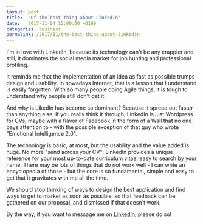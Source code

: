 ```yaml
---
layout: post
title:  "Of the best thing about LinkedIn"
date:   2017-11-04 15:00:00 +0100
categories: business
permalink: /2017/11/the-best-thing-about-linkedin
---
```

I'm in love with LinkedIn, because its technology can't be any crappier and, still, it dominates the social media market for job hunting and professional profiling.

It reminds me that the implementation of an idea as fast as possible trumps design and usability. In nowadays Internet, that is a lesson that I understand is easily forgotten. With so many people doing Agile things, it is tough to understand why people still don't get it.

And why is LikedIn has become so dominant? Because it spread out faster than anything else. If you really think it through, LinkedIn is just Wordpress for CVs, maybe with a flavor of Facebook in the form of a Wall that no one pays attention to - with the possible exception of that guy who wrote "Emotional Intelligence 2.0".

The technology is basic, at most, but the usability and the value added is huge. No more "send across your CV": LinkedIn provides a unique reference for your most up-to-date curriculum vitae, easy to search by your name. There may be lots of things that do not work well - I can write an encyclopedia of those - but the core is so fundamental, simple and easy to get that it gravitates with me all the time.

We should stop thinking of ways to design the best application and find ways to get to market as soon as possible, so that feedback can be gathered on our proposal, and dismissed if that doesn't work.

By the way, if you want to message me on [LinkedIn](https://www.linkedin.com/in/alvaroduranbarata/), please do so!
